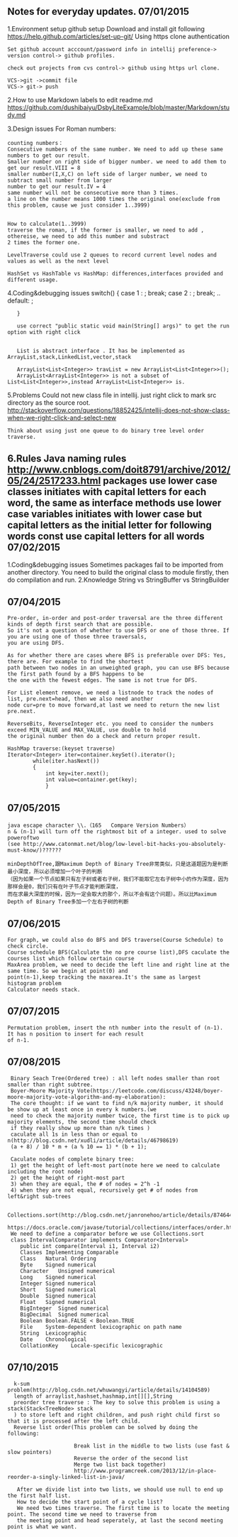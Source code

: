 Notes for everyday updates.
07/01/2015
--------------
  1.Environment setup
    github setup
        Download and install git following
        https://help.github.com/articles/set-up-git/
        Using https clone authentication

    Set github account acccount/password info in intellij preference-> version control-> github profiles.

    check out projects from cvs control-> github using https url clone.

    VCS->git ->commit file
    VCS-> git-> push

  2.How to use Markdown labels to edit readme.md
    https://github.com/dushibaiyu/DsbyLiteExample/blob/master/Markdown/study.md

  3.Design issues
    For Roman numbers:

    counting numbers：
    Consecutive numbers of the same number. We need to add up these same numbers to get our result.
    Smaller number on right side of bigger number. we need to add them to get our result.VIII = 8
    smaller number(I,X,C) on left side of larger number, we need to subtract small number from larger
    number to get our result.IV = 4
    same number will not be consecutive more than 3 times.
    a line on the number means 1000 times the original one(exclude from this problem, cause we just consider 1..3999)


    How to calculate(1..3999)
    traverse the roman, if the former is smaller, we need to add , othereise, we need to add this number and substract
    2 times the former one.

    LevelTraverse could use 2 queues to record current level nodes and values as well as the next level

    HashSet vs HashTable vs HashMap: differences,interfaces provided and different usage.

  4.Coding&debugging issues
       switch()
       {
            case 1 : ; break;
            case 2 : ; break;
            ..
            default: ;

       }

       use correct "public static void main(String[] args)" to get the run option with right click


       List is abstract interface . It has be implemented as ArrayList,stack,LinkedList,vector,stack

       ArrayList<List<Integer>> travList = new ArrayList<List<Integer>>();
       ArrayList<ArrayList<Integer>> is not a subset of List<List<Integer>>,instead ArrayList<List<Integer>> is.
  5.Problems
    Could not new class file in intellij. just right click to mark src directory as the source root.
    http://stackoverflow.com/questions/18852425/intellij-does-not-show-class-when-we-right-click-and-select-new

    Think about using just one queue to do binary tree level order traverse.

  6.Rules
    Java naming rules
    http://www.cnblogs.com/doit8791/archive/2012/05/24/2517233.html
        packages use lower case
        classes initiates with capital letters for each word, the same as interface
        methods use lower case
        variables initiates with lower case but capital letters as the initial letter for following words
        const use capital letters for all words
07/02/2015
--------------
   1.Coding&debugging issues
    Sometimes packages fail to be imported from another directory. You need to build the original class to module
    firstly, then do compilation and run.
   2.Knowledge
    String vs StringBuffer vs StringBuilder

07/04/2015
---------------
    Pre-order, in-order and post-order traversal are the three different kinds of depth first search that are possible.
    So it's not a question of whether to use DFS or one of those three. If you are using one of those three traversals,
    you are using DFS.

    As for whether there are cases where BFS is preferable over DFS: Yes, there are. For example to find the shortest
    path between two nodes in an unweighted graph, you can use BFS because the first path found by a BFS happens to be
    the one with the fewest edges. The same is not true for DFS.

    For List element remove, we need a listnode to track the nodes of list, pre.next=head, then we also need another
    node cur=pre to move forward,at last we need to return the new list pre.next.

    ReverseBits, ReverseInteger etc. you need to consider the numbers exceed MIN_VALUE and MAX_VALUE, use double to hold
    the original number then do a check and return proper result.

    HashMap traverse:(keyset traverse)
    Iterator<Integer> iter=container.keySet().iterator();
            while(iter.hasNext())
            {
                int key=iter.next();
                int value=container.get(key);
                }

07/05/2015
--------------------------
    java escape character \\.（165	Compare Version Numbers）
    n & (n-1) will turn off the rightmost bit of a integer. used to solve poweroftwo
    (see http://www.catonmat.net/blog/low-level-bit-hacks-you-absolutely-must-know/)??????

    minDepthOfTree,跟Maximum Depth of Binary Tree非常类似，只是这道题因为是判断最小深度，所以必须增加一个叶子的判断
    （因为如果一个节点如果只有左子树或者右子树，我们不能取它左右子树中小的作为深度，因为那样会是0，我们只有在叶子节点才能判断深度，
    而在求最大深度的时候，因为一定会取大的那个，所以不会有这个问题）。所以比Maximum Depth of Binary Tree多加一个左右子树的判断

07/06/2015
---------------------------
    For graph, we could also do BFS and DFS traverse(Course Schedule) to check circle.
    Course schedule BFS(Calculate the no pre course list),DFS caculate the courses list which follow certain course
    MaxArea problem, we need to decide the left line and right line at the same time. So we begin at point(0) and
    point(n-1),keep tracking the maxarea.It's the same as largest histogram problem
    Calculator needs stack.
07/07/2015
---------------------------
    Permutation problem, insert the nth number into the result of (n-1). It has n position to insert for each result
    of n-1.
07/08/2015
---------------------------
     Binary Seach Tree(Ordered tree) : all left nodes smaller than root smaller than right subtree.
     Boyer-Moore Majority Vote(https://leetcode.com/discuss/43248/boyer-moore-majority-vote-algorithm-and-my-elaboration):
     The core thought: if we want to find n/k majority number, it should be show up at least once in every k numbers.(we
     need to check the majority number twice, the first time is to pick up majority elements, the second time should check
     if they really show up more than n/k times )
     caculate all 1s in less than or equal to n(http://blog.csdn.net/xudli/article/details/46798619)
     (a + 8) / 10 * m + (a % 10 == 1) * (b + 1);

     Caculate nodes of complete binary tree:
     1) get the height of left-most part(note here we need to calculate including the root node)
     2) get the height of right-most part
     3) when they are equal, the # of nodes = 2^h -1
     4) when they are not equal, recursively get # of nodes from left&right sub-trees

     Collections.sort(http://blog.csdn.net/janronehoo/article/details/8746447
     https://docs.oracle.com/javase/tutorial/collections/interfaces/order.html)
     We need to define a comparator before we use Collections.sort
     class IntervalComparator implements Comparator<Interval>
     	public int compare(Interval i1, Interval i2)
     	Classes Implementing Comparable
        Class	Natural Ordering
        Byte	Signed numerical
        Character	Unsigned numerical
        Long	Signed numerical
        Integer	Signed numerical
        Short	Signed numerical
        Double	Signed numerical
        Float	Signed numerical
        BigInteger	Signed numerical
        BigDecimal	Signed numerical
        Boolean	Boolean.FALSE < Boolean.TRUE
        File	System-dependent lexicographic on path name
        String	Lexicographic
        Date	Chronological
        CollationKey	Locale-specific lexicographic

07/10/2015
---------------------------
      k-sum problem(http://blog.csdn.net/whuwangyi/article/details/14104589)
      length of arraylist,hashset,hashmap,int[][],String
      preorder tree traverse : The key to solve this problem is using a stack(Stack<TreeNode> stack
      ) to store left and right children, and push right child first so that it is processed after the left child.
      Reverse list order(This problem can be solved by doing the following:

                         Break list in the middle to two lists (use fast & slow pointers)
                         Reverse the order of the second list
                         Merge two list back together)
                         http://www.programcreek.com/2013/12/in-place-reorder-a-singly-linked-list-in-java/

       After we divide list into two lists, we should use null to end up the first half list.
       How to decide the start point of a cycle list?
       We need two times traverse. The first time is to locate the meeting point. The second time we need to traverse from
       the meeting point and head seperately, at last the second meeting point is what we want.